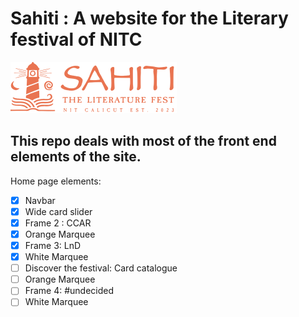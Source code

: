 # Sahiti : A website for the Literary festival of NITC

![Sahiti logo](<assets/image 2.png>)

## This repo deals with most of the front end elements of the site.

Home page elements:



- [x] Navbar
- [x] Wide card slider
- [x] Frame 2 : CCAR
- [x] Orange Marquee
- [x] Frame 3: LnD
- [x] White Marquee
- [ ] Discover the festival: Card catalogue
- [ ] Orange Marquee
- [ ] Frame 4: #undecided
- [ ] White Marquee